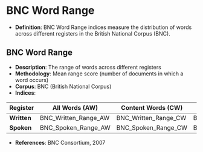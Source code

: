 # BNC Word Range

- **Definition**: BNC Word Range indices measure the distribution of words across different registers in the British National Corpus (BNC).

## BNC Word Range
- **Description**: The range of words across different registers
- **Methodology**: Mean range score (number of documents in which a word occurs)
- **Corpus**: BNC (British National Corpus)
- **Indices**:

| Register   | All Words (AW) | Content Words (CW) | Function Words (FW) |
|------------|-------------------------------|-------------------------------|-------------------------------|
| **Written**  | BNC_Written_Range_AW | BNC_Written_Range_CW | BNC_Written_Range_FW |
| **Spoken**   | BNC_Spoken_Range_AW | BNC_Spoken_Range_CW | BNC_Spoken_Range_FW |

- **References**: BNC Consortium, 2007

